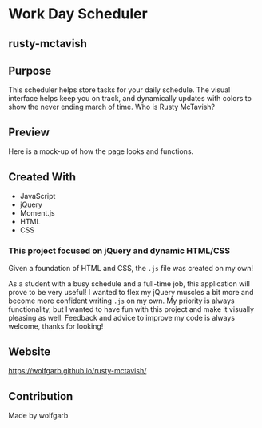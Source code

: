 # Work Day Scheduler

## rusty-mctavish

## Purpose
This scheduler helps store tasks for your daily schedule. The visual interface helps keep you on track, and dynamically updates with colors to show the never ending march of time. Who is Rusty McTavish? 

## Preview
Here is a mock-up of how the page looks and functions.
<img src=""></img>

## Created With
* JavaScript
* jQuery
* Moment.js
* HTML
* CSS

### This project focused on jQuery and dynamic HTML/CSS 
Given a foundation of HTML and CSS, the ```.js``` file was created on my own!

As a student with a busy schedule and a full-time job, this application will prove to be very useful! I wanted to flex my jQuery muscles a bit more and become more confident writing ```.js``` on my own. My priority is always functionality, but I wanted to have fun with this project and make it visually pleasing as well. Feedback and advice to improve my code is always welcome, thanks for looking!

## Website
https://wolfgarb.github.io/rusty-mctavish/

## Contribution
Made by wolfgarb
